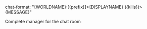 chat-format: "{WORLDNAME}:[{prefix}]<{DISPLAYNAME} ({kills})> {MESSAGE}"

Complete manager for the chat room
